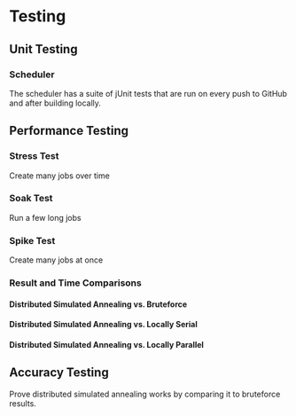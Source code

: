 # Testing

## Unit Testing

### Scheduler

The scheduler has a suite of jUnit tests that are run on every push to GitHub and after building locally.

## Performance Testing

### Stress Test

Create many jobs over time

### Soak Test

Run a few long jobs

### Spike Test

Create many jobs at once

### Result and Time Comparisons

#### Distributed Simulated Annealing vs. Bruteforce

#### Distributed Simulated Annealing vs. Locally Serial

#### Distributed Simulated Annealing vs. Locally Parallel

## Accuracy Testing

Prove distributed simulated annealing works by comparing it to bruteforce results.